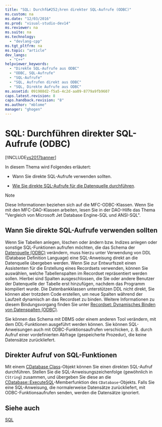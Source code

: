 ```yaml
---
title: "SQL: Durchf&#252;hren direkter SQL-Aufrufe (ODBC)"
ms.custom: na
ms.date: "12/03/2016"
ms.prod: "visual-studio-dev14"
ms.reviewer: na
ms.suite: na
ms.technology: 
  - "devlang-cpp"
ms.tgt_pltfrm: na
ms.topic: "article"
dev_langs: 
  - "C++"
helpviewer_keywords: 
  - "Direkte SQL-Aufrufe aus ODBC"
  - "ODBC, SQL-Aufrufe"
  - "SQL-Aufrufe"
  - "SQL, Aufrufen direkt aus ODBC"
  - "SQL, Direkte Aufrufe aus ODBC"
ms.assetid: 091988d2-f5a5-4c2d-aa09-8779a9fb9607
caps.latest.revision: 8
caps.handback.revision: "8"
ms.author: "mblome"
manager: "ghogen"
---
```

# SQL: Durchf&#252;hren direkter SQL-Aufrufe (ODBC)
[!INCLUDE[vs2017banner](../../assembler/inline/includes/vs2017banner.md)]

In diesem Thema wird Folgendes erläutert:  
  
-   Wann Sie direkte SQL\-Aufrufe verwenden sollten.  
  
-   [Wie Sie direkte SQL\-Aufrufe für die Datenquelle durchführen](#_core_making_direct_sql_function_calls).  
  
> [!NOTE]
>  Diese Informationen beziehen sich auf die MFC\-ODBC\-Klassen.  Wenn Sie mit den MFC\-DAO\-Klassen arbeiten, lesen Sie in der DAO\-Hilfe das Thema "Vergleich von Microsoft Jet Database Engine\-SQL und ANSI\-SQL".  
  
##  <a name="_core_when_to_call_sql_directly"></a> Wann Sie direkte SQL\-Aufrufe verwenden sollten  
 Wenn Sie Tabellen anlegen, löschen oder ändern bzw. Indizes anlegen oder sonstige SQL\-Funktionen aufrufen möchten, die das Schema der [Datenquelle \(ODBC\)](../../data/odbc/data-source-odbc.md) verändern, muss hierzu unter Verwendung von DDL \(Database Definition Language\) eine SQL\-Anweisung direkt an die Datenquelle übergeben werden.  Wenn Sie zur Entwurfszeit einen Assistenten für die Erstellung eines Recordsets verwenden, können Sie auswählen, welche Tabellenspalten im Recordset repräsentiert werden sollen.  Hierbei sind Spalten ausgeschlossen, die Sie oder andere Benutzer der Datenquelle der Tabelle erst hinzufügen, nachdem das Programm kompiliert wurde.  Die Datenbankklassen unterstützen DDL nicht direkt, Sie können aber trotzdem Code erstellen, um neue Spalten während der Laufzeit dynamisch an das Recordset zu binden.  Weitere Informationen zu diesem Bindungsvorgang finden Sie unter [Recordset: Dynamisches Binden von Datenspalten \(ODBC\)](../../data/odbc/recordset-dynamically-binding-data-columns-odbc.md).  
  
 Sie können das Schema mit DBMS oder einem anderen Tool verändern, mit dem DDL\-Funktionen ausgeführt werden können.  Sie können SQL\-Anweisungen auch mit ODBC\-Funktionsaufrufen verschicken, z. B. durch Aufruf einer vordefinierten Abfrage \(gespeicherte Prozedur\), die keine Datensätze zurückliefert.  
  
##  <a name="_core_making_direct_sql_function_calls"></a> Direkter Aufruf von SQL\-Funktionen  
 Mit einem [CDatabase Class](../../mfc/reference/cdatabase-class.md)\-Objekt können Sie einen direkten SQL\-Aufruf durchführen.  Stellen Sie die SQL\-Anweisungszeichenfolge \(gewöhnlich in `CString`\) zusammen, und übergeben Sie diese an die [CDatabase::ExecuteSQL](../Topic/CDatabase::ExecuteSQL.md)\-Memberfunktion des `CDatabase`\-Objekts.  Falls Sie eine SQL\-Anweisung, die normalerweise Datensätze zurückliefert, mit ODBC\-Funktionsaufrufen senden, werden die Datensätze ignoriert.  
  
## Siehe auch  
 [SQL](../../data/odbc/sql.md)